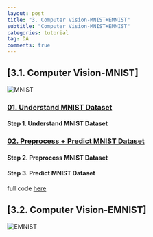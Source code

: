 ```yaml
---
layout: post
title: "3. Computer Vision-MNIST+EMNIST"
subtitle: "Computer Vision-MNIST+EMNIST"
categories: tutorial
tag: DA
comments: true
---
```

## [3.1. Computer Vision-MNIST]

![MNIST](https://github.com/PlanNoa/Deep-Learning-from-Scratch-for-newbie/raw/master/%5B3.%20Computer%20Vision-MNIST%2BEMNIST%5D/00.MNIST.jpg)

### [01. Understand MNIST Dataset]()

#### Step 1. Understand MNIST Dataset

### [02. Preprocess + Predict MNIST Dataset]()

#### Step 2. Preprocess MNIST Dataset

#### Step 3. Predict MNIST Dataset


full code [here](https://github.com/PlanNoa/Deep-Learning-from-Scratch-for-newbie/blob/master/%5B3.%20Computer%20Vision-MNIST%2BEMNIST%5D/src/MNIST.py)


## [3.2. Computer Vision-EMNIST]

![EMNIST](https://github.com/PlanNoa/Deep-Learning-from-Scratch-for-newbie/raw/master/%5B3.%20Computer%20Vision-MNIST%2BEMNIST%5D/03.EMNIST.jpg)